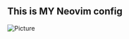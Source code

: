 ## This is MY Neovim config

![Picture](https://external-content.duckduckgo.com/iu/?u=https%3A%2F%2Fcdn.geekwire.com%2Fwp-content%2Fuploads%2F2011%2F04%2Fclippy.jpg&f=1&nofb=1&ipt=1b58f6722124765863c81f60a2f3c3a6dcf8ba82a64135c3ebe8b80a7ac6a572)
